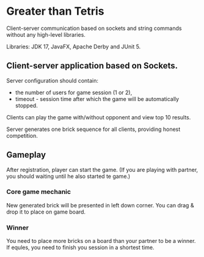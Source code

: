 # Greater than Tetris
Client-server communication based on sockets and string commands without any high-level libraries.

Libraries: JDK 17, JavaFX, Apache Derby and JUnit 5.

## Client-server application based on Sockets.
Server configuration should contain:
 - the number of users for game session (1 or 2),
 - timeout - session time after which the game will be automatically stopped.

Clients can play the game with/without opponent and view top 10 results.

Server generates one brick sequence for all clients, providing honest competition.

## Gameplay ##
After registration, player can start the game.
(If you are playing with partner, you should waiting until he also started te game.)

### Core game mechanic ###
New generated brick will be presented in left down corner. You can drag & drop it to place on game board.

### Winner ###
You need to place more bricks on a board than your partner to be a winner. If equles, you need to finish you session in a shortest time.

